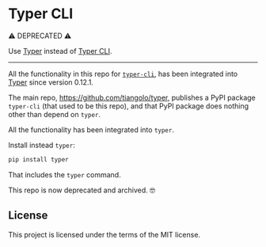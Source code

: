 # Typer CLI

⚠️ DEPRECATED ⚠️

Use [Typer](https://github.com/tiangolo/typer) instead of [Typer CLI](https://github.com/tiangolo/typer-cli).

---

All the functionality in this repo for [`typer-cli`](https://github.com/tiangolo/typer-cli), has been integrated into [Typer](https://github.com/tiangolo/typer) since version 0.12.1.

The main repo, https://github.com/tiangolo/typer, publishes a PyPI package `typer-cli` (that used to be this repo), and that PyPI package does nothing other than depend on `typer`.

All the functionality has been integrated into `typer`.

Install instead `typer`:

```bash
pip install typer
```

That includes the `typer` command.

This repo is now deprecated and archived. 🤓

## License

This project is licensed under the terms of the MIT license.
